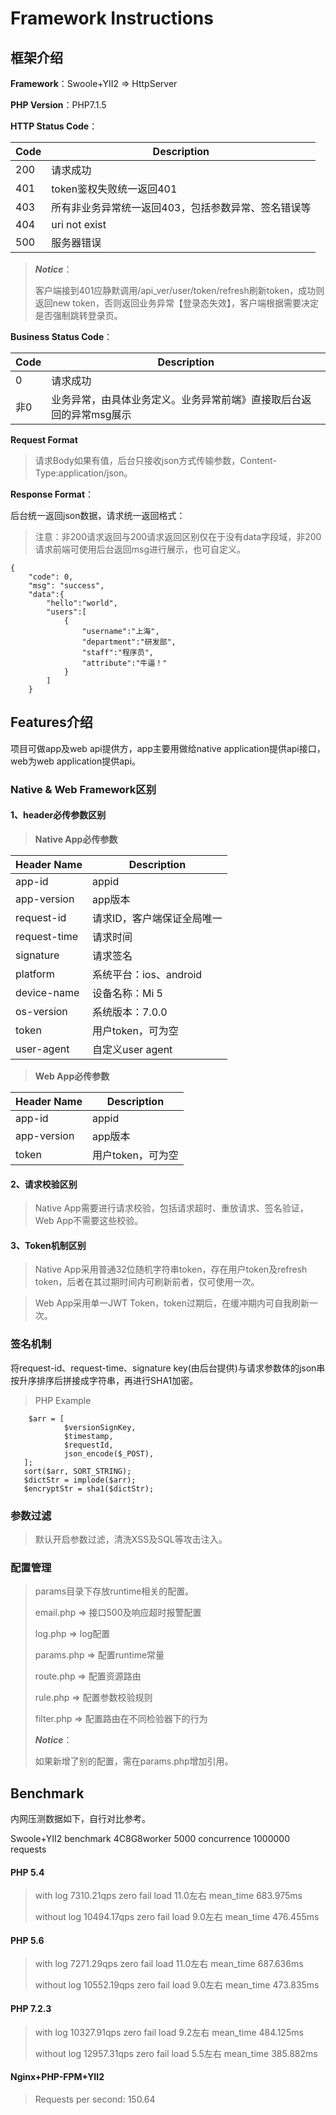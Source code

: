 # Framework Instructions

## 框架介绍


**Framework**：Swoole+YII2 => HttpServer

**PHP Version**：PHP7.1.5

**HTTP Status Code**：
>
  Code  |  Description
------------- | -------------
200  | 请求成功
401  | token鉴权失败统一返回401
403  | 所有非业务异常统一返回403，包括参数异常、签名错误等
404  | uri not exist
500  | 服务器错误

>***Notice***：
>
>客户端接到401应静默调用/api_ver/user/token/refresh刷新token，成功则返回new token，否则返回业务异常【登录态失效】，客户端根据需要决定是否强制跳转登录页。

**Business Status Code**：
>
  Code  |  Description
------------- | -------------
0  | 请求成功
非0  | 业务异常，由具体业务定义。业务异常前端》直接取后台返回的异常msg展示

**Request Format**
>请求Body如果有值，后台只接收json方式传输参数，Content-Type:application/json。

**Response Format**：
>
后台统一返回json数据，请求统一返回格式：

>注意：非200请求返回与200请求返回区别仅在于没有data字段域，非200请求前端可使用后台返回msg进行展示，也可自定义。
>
```
{
    "code": 0,
    "msg": "success",
    "data":{
    	"hello":"world",
    	"users":[
    		{
    			"username":"上海",
    			"department":"研发部",
    			"staff":"程序员",
    			"attribute":"牛逼！"	
    		}
    	]
    }
```

## Features介绍

项目可做app及web api提供方，app主要用做给native application提供api接口，web为web application提供api。

### Native & Web Framework区别

#### 1、header必传参数区别 
>**Native App必传参数**
>>
Header Name  |  Description
------------- | -------------
app-id  | appid
app-version  | app版本
request-id  | 请求ID，客户端保证全局唯一
request-time  | 请求时间
signature  | 请求签名
platform  | 系统平台：ios、android
device-name  | 设备名称：Mi 5
os-version  | 系统版本：7.0.0
token  | 用户token，可为空
user-agent  | 自定义user agent

>**Web App必传参数**  
>>
Header Name  |  Description
------------- | -------------
app-id  | appid
app-version  | app版本
token  | 用户token，可为空

#### 2、请求校验区别
>Native App需要进行请求校验，包括请求超时、重放请求、签名验证，Web App不需要这些校验。

#### 3、Token机制区别
>Native App采用普通32位随机字符串token，存在用户token及refresh token，后者在其过期时间内可刷新前者，仅可使用一次。

>Web App采用单一JWT Token，token过期后，在缓冲期内可自我刷新一次。


### 签名机制
将request-id、request-time、signature key(由后台提供)与请求参数体的json串按升序排序后拼接成字符串，再进行SHA1加密。

>PHP Example
>
```
	$arr = [
            $versionSignKey,
            $timestamp,
            $requestId,
            json_encode($_POST),
   ];  
   sort($arr, SORT_STRING);
   $dictStr = implode($arr);
   $encryptStr = sha1($dictStr);
```

### 参数过滤
>默认开启参数过滤，清洗XSS及SQL等攻击注入。

### 配置管理
>params目录下存放runtime相关的配置。
>>
>email.php => 接口500及响应超时报警配置
>>
>log.php => log配置
>>
>params.php => 配置runtime常量
>>
>route.php => 配置资源路由
>>
>rule.php => 配置参数校验规则
>>
>filter.php => 配置路由在不同检验器下的行为
>
>***Notice***：
>
>如果新增了别的配置，需在params.php增加引用。


## Benchmark

内网压测数据如下，自行对比参考。

Swoole+YII2 benchmark 4C8G8worker
5000 concurrence 1000000 requests  

#### PHP 5.4 
>
>with log 7310.21qps zero fail load 11.0左右 mean_time 683.975ms
>
>without log 10494.17qps zero fail  load 9.0左右 mean_time 476.455ms

#### PHP 5.6
>
>with log 7271.29qps zero fail load 11.0左右 mean_time 687.636ms
>
>without log 10552.19qps zero fail  load 9.0左右 mean_time 473.835ms

#### PHP 7.2.3
>
>with log 10327.91qps zero fail load 9.2左右 mean_time 484.125ms
>
>without log 12957.31qps zero fail  load 5.5左右 mean_time 385.882ms

#### Nginx+PHP-FPM+YII2
>
>Requests per second:   150.64  
